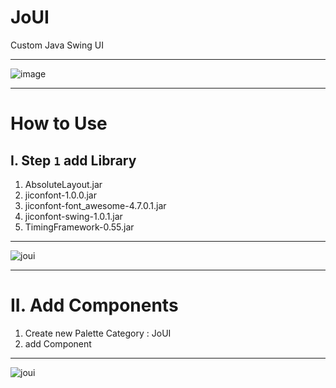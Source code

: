 # JoUI
Custom Java Swing UI
***
![image](https://user-images.githubusercontent.com/85366173/235828907-a6cab497-0178-409d-aab4-cb5dedbcd250.png)
***
# How to Use
## I. Step ` 1 ` add Library
1. AbsoluteLayout.jar
2. jiconfont-1.0.0.jar
3. jiconfont-font_awesome-4.7.0.1.jar
4. jiconfont-swing-1.0.1.jar
5. TimingFramework-0.55.jar
***
![joui](https://user-images.githubusercontent.com/85366173/235828250-10879fe2-071e-4462-9f49-0b8100444b44.gif)
***
# II. Add Components
1. Create new Palette Category : JoUI
2. add Component
***
![joui](https://github.com/Kittisayst/JoUI/blob/main/joui2.gif)
